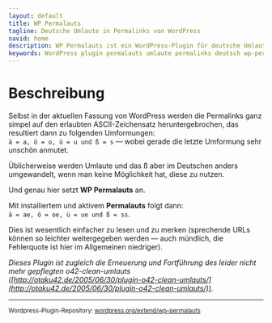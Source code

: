```yaml
---
layout: default
title: WP Permalauts
tagline: Deutsche Umlaute in Permalinks von WordPress
navid: home
description: WP Permalauts ist ein WordPress-Plugin für deutsche Umlaute in Permalinks
keywords: WordPress plugin permalauts umlaute permalinks deutsch wp-permalauts umwandeln konvertieren
---
```


# Beschreibung

Selbst in der aktuellen Fassung von WordPress werden die Permalinks ganz simpel auf den erlaubten ASCII-Zeichensatz heruntergebrochen, das resultiert dann zu folgenden Umformungen: <br>`ä = a, ö = o, ü = u und ß = s` — wobei gerade die letzte Umformung sehr unschön anmutet.

Üblicherweise werden Umlaute und das ß aber im Deutschen anders umgewandelt, wenn man keine Möglichkeit hat, diese zu nutzen.

Und genau hier setzt **WP Permalauts** an.

Mit installiertem und aktivem **Permalauts** folgt dann: <br>`ä = ae, ö = oe, ü = ue und ß = ss`.

Dies ist wesentlich einfacher zu lesen und zu merken (sprechende URLs können so leichter weitergegeben werden — auch mündlich, die Fehlerquote ist hier im Allgemeinen niedriger).

*Dieses Plugin ist zugleich die Erneuerung und Fortführung des leider nicht mehr gepflegten o42-clean-umlauts ([http://otaku42.de/2005/06/30/plugin-o42-clean-umlauts/](http://otaku42.de/2005/06/30/plugin-o42-clean-umlauts/)).*

*****

<small>
Wordpress-Plugin-Repository: <a href="http://wordpress.org/extend/plugins/wp-permalauts/">wordpress.org/extend/wp-permalauts</a>
</small>
